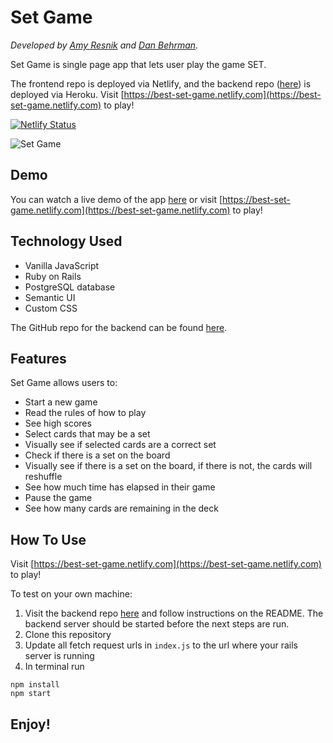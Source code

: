 # Set Game

*Developed by [Amy Resnik](https://github.com/aresnik11) and [Dan Behrman](https://github.com/DanBehrman).*

Set Game is single page app that lets user play the game SET.

The frontend repo is deployed via Netlify, and the backend repo ([here](https://github.com/aresnik11/set-game-backend)) is deployed via Heroku. Visit [https://best-set-game.netlify.com](https://best-set-game.netlify.com) to play!

[![Netlify Status](https://api.netlify.com/api/v1/badges/1c669172-c73c-444c-af63-03d51895a8c8/deploy-status)](https://app.netlify.com/sites/best-set-game/deploys)

![Set Game](https://user-images.githubusercontent.com/8761638/69589475-2f4b0200-0fba-11ea-8f41-5a131079261f.png)

## Demo

You can watch a live demo of the app [here](#) or visit [https://best-set-game.netlify.com](https://best-set-game.netlify.com) to play!

## Technology Used

* Vanilla JavaScript
* Ruby on Rails
* PostgreSQL database
* Semantic UI
* Custom CSS

The GitHub repo for the backend can be found [here](https://github.com/aresnik11/set-game-backend).

## Features

Set Game allows users to:

* Start a new game
* Read the rules of how to play
* See high scores
* Select cards that may be a set
* Visually see if selected cards are a correct set
* Check if there is a set on the board
* Visually see if there is a set on the board, if there is not, the cards will reshuffle
* See how much time has elapsed in their game
* Pause the game
* See how many cards are remaining in the deck

## How To Use

Visit [https://best-set-game.netlify.com](https://best-set-game.netlify.com) to play!

To test on your own machine:
1. Visit the backend repo [here](https://github.com/aresnik11/set-game-backend) and follow instructions on the README. The backend server should be started before the next steps are run.
2. Clone this repository
3. Update all fetch request urls in `index.js` to the url where your rails server is running
4. In terminal run
```
npm install
npm start
```

## Enjoy!
